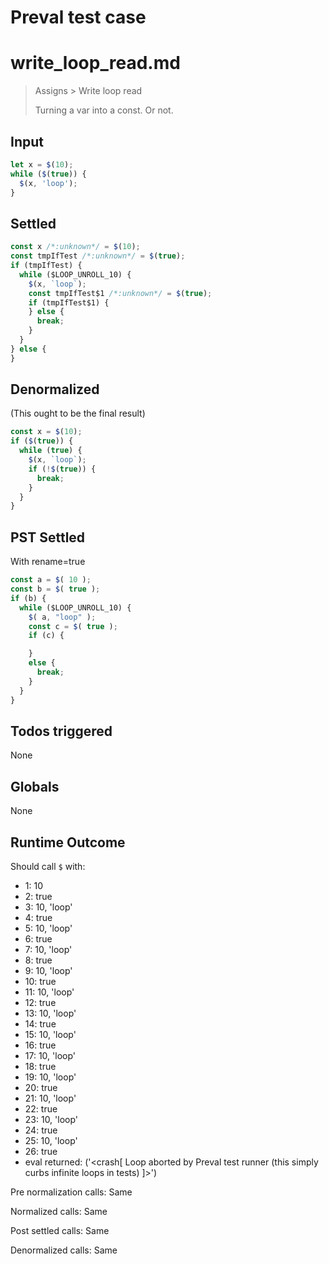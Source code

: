 # Preval test case

# write_loop_read.md

> Assigns > Write loop read
>
> Turning a var into a const. Or not.

## Input

`````js filename=intro
let x = $(10);
while ($(true)) {
  $(x, 'loop');
}
`````


## Settled


`````js filename=intro
const x /*:unknown*/ = $(10);
const tmpIfTest /*:unknown*/ = $(true);
if (tmpIfTest) {
  while ($LOOP_UNROLL_10) {
    $(x, `loop`);
    const tmpIfTest$1 /*:unknown*/ = $(true);
    if (tmpIfTest$1) {
    } else {
      break;
    }
  }
} else {
}
`````


## Denormalized
(This ought to be the final result)

`````js filename=intro
const x = $(10);
if ($(true)) {
  while (true) {
    $(x, `loop`);
    if (!$(true)) {
      break;
    }
  }
}
`````


## PST Settled
With rename=true

`````js filename=intro
const a = $( 10 );
const b = $( true );
if (b) {
  while ($LOOP_UNROLL_10) {
    $( a, "loop" );
    const c = $( true );
    if (c) {

    }
    else {
      break;
    }
  }
}
`````


## Todos triggered


None


## Globals


None


## Runtime Outcome


Should call `$` with:
 - 1: 10
 - 2: true
 - 3: 10, 'loop'
 - 4: true
 - 5: 10, 'loop'
 - 6: true
 - 7: 10, 'loop'
 - 8: true
 - 9: 10, 'loop'
 - 10: true
 - 11: 10, 'loop'
 - 12: true
 - 13: 10, 'loop'
 - 14: true
 - 15: 10, 'loop'
 - 16: true
 - 17: 10, 'loop'
 - 18: true
 - 19: 10, 'loop'
 - 20: true
 - 21: 10, 'loop'
 - 22: true
 - 23: 10, 'loop'
 - 24: true
 - 25: 10, 'loop'
 - 26: true
 - eval returned: ('<crash[ Loop aborted by Preval test runner (this simply curbs infinite loops in tests) ]>')

Pre normalization calls: Same

Normalized calls: Same

Post settled calls: Same

Denormalized calls: Same
